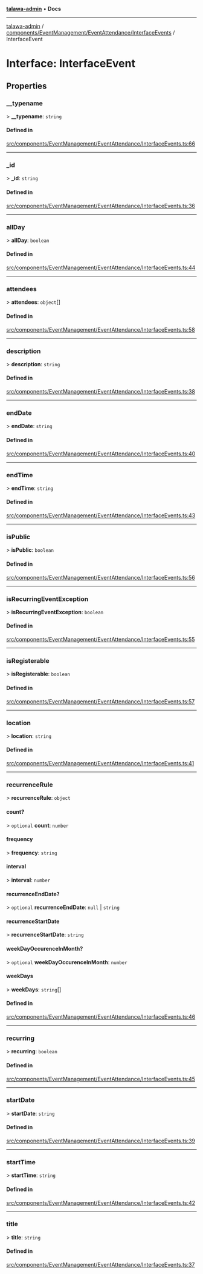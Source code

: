 [**talawa-admin**](../../../../../README.md) • **Docs**

***

[talawa-admin](../../../../../modules.md) / [components/EventManagement/EventAttendance/InterfaceEvents](../README.md) / InterfaceEvent

# Interface: InterfaceEvent

## Properties

### \_\_typename

\> **\_\_typename**: `string`

#### Defined in

[src/components/EventManagement/EventAttendance/InterfaceEvents.ts:66](https://github.com/PalisadoesFoundation/talawa-admin/blob/084ac7e92dede9766b77e75cf296f40165965140/src/components/EventManagement/EventAttendance/InterfaceEvents.ts#L66)

***

### \_id

\> **\_id**: `string`

#### Defined in

[src/components/EventManagement/EventAttendance/InterfaceEvents.ts:36](https://github.com/PalisadoesFoundation/talawa-admin/blob/084ac7e92dede9766b77e75cf296f40165965140/src/components/EventManagement/EventAttendance/InterfaceEvents.ts#L36)

***

### allDay

\> **allDay**: `boolean`

#### Defined in

[src/components/EventManagement/EventAttendance/InterfaceEvents.ts:44](https://github.com/PalisadoesFoundation/talawa-admin/blob/084ac7e92dede9766b77e75cf296f40165965140/src/components/EventManagement/EventAttendance/InterfaceEvents.ts#L44)

***

### attendees

\> **attendees**: `object`[]

#### Defined in

[src/components/EventManagement/EventAttendance/InterfaceEvents.ts:58](https://github.com/PalisadoesFoundation/talawa-admin/blob/084ac7e92dede9766b77e75cf296f40165965140/src/components/EventManagement/EventAttendance/InterfaceEvents.ts#L58)

***

### description

\> **description**: `string`

#### Defined in

[src/components/EventManagement/EventAttendance/InterfaceEvents.ts:38](https://github.com/PalisadoesFoundation/talawa-admin/blob/084ac7e92dede9766b77e75cf296f40165965140/src/components/EventManagement/EventAttendance/InterfaceEvents.ts#L38)

***

### endDate

\> **endDate**: `string`

#### Defined in

[src/components/EventManagement/EventAttendance/InterfaceEvents.ts:40](https://github.com/PalisadoesFoundation/talawa-admin/blob/084ac7e92dede9766b77e75cf296f40165965140/src/components/EventManagement/EventAttendance/InterfaceEvents.ts#L40)

***

### endTime

\> **endTime**: `string`

#### Defined in

[src/components/EventManagement/EventAttendance/InterfaceEvents.ts:43](https://github.com/PalisadoesFoundation/talawa-admin/blob/084ac7e92dede9766b77e75cf296f40165965140/src/components/EventManagement/EventAttendance/InterfaceEvents.ts#L43)

***

### isPublic

\> **isPublic**: `boolean`

#### Defined in

[src/components/EventManagement/EventAttendance/InterfaceEvents.ts:56](https://github.com/PalisadoesFoundation/talawa-admin/blob/084ac7e92dede9766b77e75cf296f40165965140/src/components/EventManagement/EventAttendance/InterfaceEvents.ts#L56)

***

### isRecurringEventException

\> **isRecurringEventException**: `boolean`

#### Defined in

[src/components/EventManagement/EventAttendance/InterfaceEvents.ts:55](https://github.com/PalisadoesFoundation/talawa-admin/blob/084ac7e92dede9766b77e75cf296f40165965140/src/components/EventManagement/EventAttendance/InterfaceEvents.ts#L55)

***

### isRegisterable

\> **isRegisterable**: `boolean`

#### Defined in

[src/components/EventManagement/EventAttendance/InterfaceEvents.ts:57](https://github.com/PalisadoesFoundation/talawa-admin/blob/084ac7e92dede9766b77e75cf296f40165965140/src/components/EventManagement/EventAttendance/InterfaceEvents.ts#L57)

***

### location

\> **location**: `string`

#### Defined in

[src/components/EventManagement/EventAttendance/InterfaceEvents.ts:41](https://github.com/PalisadoesFoundation/talawa-admin/blob/084ac7e92dede9766b77e75cf296f40165965140/src/components/EventManagement/EventAttendance/InterfaceEvents.ts#L41)

***

### recurrenceRule

\> **recurrenceRule**: `object`

#### count?

\> `optional` **count**: `number`

#### frequency

\> **frequency**: `string`

#### interval

\> **interval**: `number`

#### recurrenceEndDate?

\> `optional` **recurrenceEndDate**: `null` \| `string`

#### recurrenceStartDate

\> **recurrenceStartDate**: `string`

#### weekDayOccurenceInMonth?

\> `optional` **weekDayOccurenceInMonth**: `number`

#### weekDays

\> **weekDays**: `string`[]

#### Defined in

[src/components/EventManagement/EventAttendance/InterfaceEvents.ts:46](https://github.com/PalisadoesFoundation/talawa-admin/blob/084ac7e92dede9766b77e75cf296f40165965140/src/components/EventManagement/EventAttendance/InterfaceEvents.ts#L46)

***

### recurring

\> **recurring**: `boolean`

#### Defined in

[src/components/EventManagement/EventAttendance/InterfaceEvents.ts:45](https://github.com/PalisadoesFoundation/talawa-admin/blob/084ac7e92dede9766b77e75cf296f40165965140/src/components/EventManagement/EventAttendance/InterfaceEvents.ts#L45)

***

### startDate

\> **startDate**: `string`

#### Defined in

[src/components/EventManagement/EventAttendance/InterfaceEvents.ts:39](https://github.com/PalisadoesFoundation/talawa-admin/blob/084ac7e92dede9766b77e75cf296f40165965140/src/components/EventManagement/EventAttendance/InterfaceEvents.ts#L39)

***

### startTime

\> **startTime**: `string`

#### Defined in

[src/components/EventManagement/EventAttendance/InterfaceEvents.ts:42](https://github.com/PalisadoesFoundation/talawa-admin/blob/084ac7e92dede9766b77e75cf296f40165965140/src/components/EventManagement/EventAttendance/InterfaceEvents.ts#L42)

***

### title

\> **title**: `string`

#### Defined in

[src/components/EventManagement/EventAttendance/InterfaceEvents.ts:37](https://github.com/PalisadoesFoundation/talawa-admin/blob/084ac7e92dede9766b77e75cf296f40165965140/src/components/EventManagement/EventAttendance/InterfaceEvents.ts#L37)
